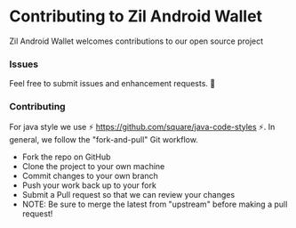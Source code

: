 # Contributing to Zil Android Wallet
Zil Android Wallet welcomes contributions to our open source project

### Issues
Feel free to submit issues and enhancement requests. :bug:

### Contributing
For java style we use :zap: https://github.com/square/java-code-styles :zap:. In general, we follow the "fork-and-pull" Git workflow.

- Fork the repo on GitHub
- Clone the project to your own machine
- Commit changes to your own branch
- Push your work back up to your fork
- Submit a Pull request so that we can review your changes
- NOTE: Be sure to merge the latest from "upstream" before making a pull request!